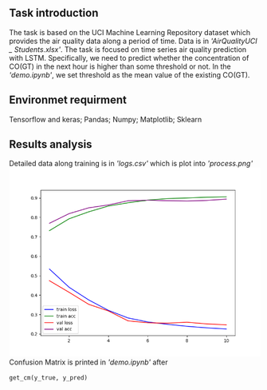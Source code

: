 ## Task introduction
The task is based on the UCI Machine Learning Repository dataset which provides the air quality data along a period of time. Data is in *'AirQualityUCI _ Students.xlsx'*. The task is focused on time series air quality prediction with LSTM. Specifically, we need to predict whether the concentration of CO(GT) in the next hour is higher than some threshold or not. In the *'demo.ipynb'*, we set threshold as the mean value of the existing CO(GT).
## Environmet requirment
Tensorflow and keras; Pandas; Numpy; Matplotlib; Sklearn
## Results analysis
Detailed data along training is in *'logs.csv'* which is plot into *'process.png'*
![Detailed data along training](./process.png)
Confusion Matrix is printed in *'demo.ipynb'* after
```python
get_cm(y_true, y_pred)
